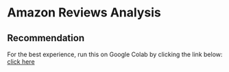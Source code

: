 # Amazon Reviews Analysis

## Recommendation
For the best experience, run this on Google Colab by clicking the link below:  
[click here](https://drive.google.com/file/d/11IKxK9CjG81tIvREuac3VjLtKKJZKfGr/view?usp=sharing)

